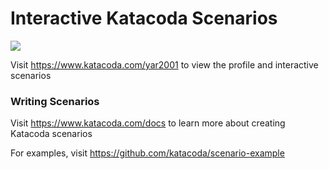 # Interactive Katacoda Scenarios

[![](http://shields.katacoda.com/katacoda/yar2001/count.svg)](https://www.katacoda.com/yar2001 "Get your profile on Katacoda.com")

Visit https://www.katacoda.com/yar2001 to view the profile and interactive scenarios

### Writing Scenarios
Visit https://www.katacoda.com/docs to learn more about creating Katacoda scenarios

For examples, visit https://github.com/katacoda/scenario-example
